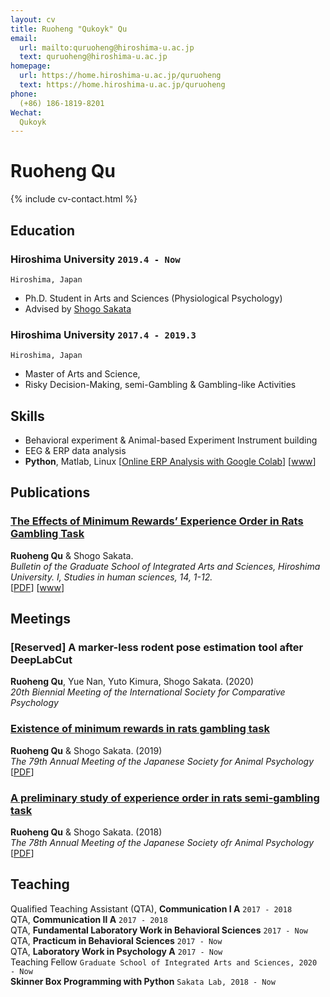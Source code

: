```yaml
---
layout: cv
title: Ruoheng "Qukoyk" Qu
email:
  url: mailto:quruoheng@hiroshima-u.ac.jp
  text: quruoheng@hiroshima-u.ac.jp
homepage:
  url: https://home.hiroshima-u.ac.jp/quruoheng
  text: https://home.hiroshima-u.ac.jp/quruoheng
phone:
  (+86) 186-1819-8201
Wechat:
  Qukoyk
---
```


# Ruoheng **Qu**

<!--
include contact information from the front matter
Supported arguments:
    - homepage: url, text
    - phone
    - email
-->

{% include cv-contact.html %}

## Education

### **Hiroshima University** `2019.4 - Now`

```
Hiroshima, Japan
```

- Ph.D. Student in Arts and Sciences (Physiological Psychology)
- Advised by [Shogo Sakata](https://seeds.office.hiroshima-u.ac.jp/profile/ja.33c6d814e460c277520e17560c007669.html)

### **Hiroshima University** `2017.4 - 2019.3`

```
Hiroshima, Japan
```

- Master of Arts and Science, 
- Risky Decision-Making, semi-Gambling & Gambling-like Activities

## Skills
- Behavioral experiment & Animal-based Experiment Instrument building
- EEG & ERP data analysis
- **Python**, Matlab, Linux
[[Online ERP Analysis with Google Colab](https://home.hiroshima-u.ac.jp/quruoheng/ja/2020/07/27/google-colab%e3%81%ab%e3%82%88%e3%82%8b%e3%82%aa%e3%83%b3%e3%83%a9%e3%82%a4%e3%83%b3%e8%84%b3%e6%b3%a2%e5%88%86%e6%9e%90%e5%ae%9f%e7%bf%92/)]
[[www](http://doi.org/10.15027/48878)]

## Publications

### [**The Effects of Minimum Rewards’ Experience Order in Rats Gambling Task**](https://ir.lib.hiroshima-u.ac.jp/files/public/4/48878/20200327111706862738/StudiesInHumanSciences_14_1.pdf)
**Ruoheng Qu** & Shogo Sakata.<br> 
_Bulletin of the Graduate School of Integrated Arts and Sciences, Hiroshima University. I, Studies in human sciences, 14, 1-12._<br>
[[PDF](https://ir.lib.hiroshima-u.ac.jp/files/public/4/48878/20200327111706862738/StudiesInHumanSciences_14_1.pdf)]
[[www](http://doi.org/10.15027/48878)]

## Meetings

### [Reserved] **A marker-less rodent pose estimation tool after DeepLabCut**

**Ruoheng Qu**, Yue Nan, Yuto Kimura, Shogo Sakata. (2020)<br>
_20th Biennial Meeting of the International Society for Comparative Psychology_<br>


### [**Existence of minimum rewards in rats gambling task**](https://doi.org/10.2502/janip.69.3.4)

**Ruoheng Qu** & Shogo Sakata. (2019)<br>
_The 79th Annual Meeting of the Japanese Society for Animal Psychology_<br>
[[PDF](https://www.jstage.jst.go.jp/article/janip/69/3/69_69.3.4/_pdf/-char/en)]

### [**A preliminary study of experience order in rats semi-gambling task**](https://doi.org/10.2502/janip.68.2.5)

**Ruoheng Qu** & Shogo Sakata. (2018)<br>
_The 78th Annual Meeting of the Japanese Society ofr Animal Psychology_<br>
[[PDF](https://www.jstage.jst.go.jp/article/janip/68/2/68_68.2.5/_pdf/-char/en)]

## Teaching

Qualified Teaching Assistant (QTA), **Communication Ⅰ A** `2017 - 2018` <br>
QTA, **Communication Ⅱ A** `2017 - 2018` <br>
QTA, **Fundamental Laboratory Work in Behavioral Sciences** `2017 - Now` <br>
QTA, **Practicum in Behavioral Sciences** `2017 - Now` <br>
QTA, **Laboratory Work in Psychology A** `2017 - Now` <br>
Teaching Fellow `Graduate School of Integrated Arts and Sciences, 2020 - Now` <br>
**Skinner Box Programming with Python** `Sakata Lab, 2018 - Now`
